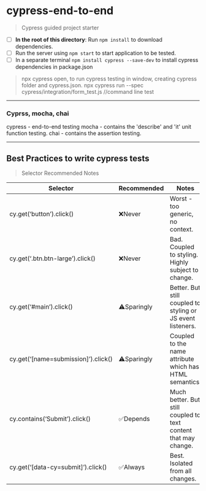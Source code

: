 # cypress-end-to-end
> Cypress guided project starter

- [ ] **In the root of this directory**: Run `npm install` to download dependencies.
- [ ] Run the server using `npm start` to start application to be tested. 
- [ ] In a separate terminal `npm install cypress --save-dev` to install cypress dependencies in package.json

> npx cypress open, to run cypress testing in window, creating cypress folder and cypress.json.
> npx cypress run --spec cypress/integration/form_test.js //command line test 

***

### Cyprss, mocha, chai
cypress - end-to-end testing
mocha - contains the 'describe' and 'it' unit function testing.
chai - contains the assertion testing.

***

## Best Practices to write cypress tests
> Selector	Recommended	Notes

Selector | Recommended | Notes
--- | --- | ---
cy.get(‘button’).click() |	❌Never |	Worst - too generic, no context.
cy.get(‘.btn.btn-large’).click() |	❌Never |	Bad. Coupled to styling. Highly subject to change.
cy.get(‘#main’).click() |	⚠️Sparingly |	Better. But still coupled to styling or JS event listeners.
cy.get(‘[name=submission]’).click() |	⚠️Sparingly |	Coupled to the name attribute which has HTML semantics.
cy.contains(‘Submit’).click() |	✅Depends |	Much better. But still coupled to text content that may change.
cy.get(‘[data-cy=submit]’).click() |	✅Always |	Best. Isolated from all changes.

